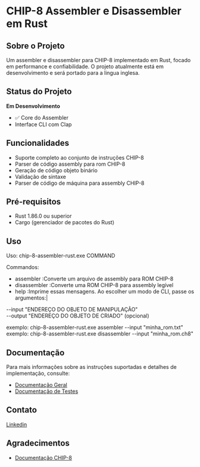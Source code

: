 # CHIP-8 Assembler  e Disassembler em Rust

## Sobre o Projeto
Um assembler e disassembler para CHIP-8 implementado em Rust, focado em performance e confiabilidade. 
O projeto atualmente está em desenvolvimento e será portado para a lingua inglesa.

## Status do Projeto
**Em Desenvolvimento** 

- ✅ Core do Assembler
-  Interface CLI com Clap

## Funcionalidades
- Suporte completo ao conjunto de instruções CHIP-8
- Parser de código assembly para rom CHIP-8
- Geração de código objeto binário
- Validação de sintaxe
- Parser de código de máquina para assembly CHIP-8

## Pré-requisitos
- Rust 1.86.0 ou superior
- Cargo (gerenciador de pacotes do Rust)

## Uso
Uso: chip-8-assembler-rust.exe COMMAND

Commandos:  
- assembler     :Converte um arquivo de assembly para ROM CHIP-8  
- disassembler  :Converte uma ROM CHIP-8 para assembly legível  
- help          :Imprime essas mensagens. Ao escolher um modo de CLI, passe os argumentos:|

--input       "ENDEREÇO DO OBJETO DE MANIPULAÇÃO"  
--output      "ENDEREÇO DO OBJETO DE CRIADO" (opcional)

exemplo:  chip-8-assembler-rust.exe assembler --input "minha_rom.txt"    
exemplo:  chip-8-assembler-rust.exe disassembler --input "minha_rom.ch8"

## Documentação
Para mais informações sobre as instruções suportadas e detalhes de implementação, consulte:
- [Documentação Geral](docs/Documentacao.md)
- [Documentação de Testes](docs/Testes.md)

## Contato
[Linkedin](www.linkedin.com/in/vinícius-basílio-93481b254)

## Agradecimentos
- [Documentação CHIP-8](http://devernay.free.fr/hacks/chip8/C8TECH10.HTM)
